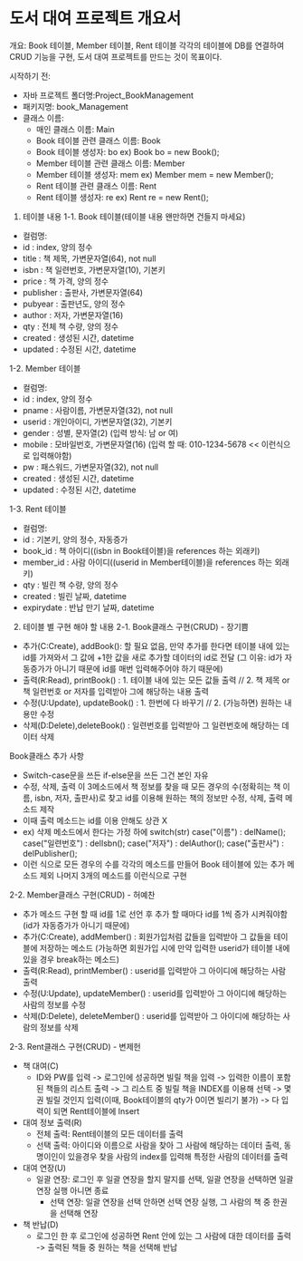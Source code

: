 # 도서 대여 프로젝트 개요서

개요: Book 테이블, Member 테이블, Rent 테이블 각각의 테이블에 DB를 연결하여 CRUD 기능을 구현,
      도서 대여 프로젝트를 만드는 것이 목표이다.

시작하기 전:
  - 자바 프로젝트 폴더명:Project_BookManagement
  - 패키지명: book_Management
  - 클래스 이름: 
    - 매인 클래스 이름: Main
    - Book 테이블 관련 클래스 이름: Book
    - Book 테이블 생성자: bo ex) Book bo = new Book();
    - Member 테이블 관련 클래스 이름: Member
    - Member 테이블 생성자: mem ex) Member mem = new Member();
    - Rent 테이블 관련 클래스 이름: Rent
    - Rent 테이블 생성자: re ex) Rent re = new Rent();

1. 테이블 내용
 1-1. Book 테이블(테이블 내용 왠만하면 건들지 마세요)
  - 컬럼명:
  - id : index, 양의 정수
  - title : 책 제목, 가변문자열(64), not null
  - isbn : 책 일련번호, 가변문자열(10), 기본키
  - price : 책 가격, 양의 정수
  - publisher : 출판사, 가변문자열(64)
  - pubyear : 출판년도, 양의 정수
  - author : 저자, 가변문자열(16)
  - qty : 전체 책 수량, 양의 정수
  - created : 생성된 시간, datetime
  - updated : 수정된 시간, datetime

 1-2. Member 테이블
  - 컬럼명:
  - id : index, 양의 정수
  - pname : 사람이름, 가변문자열(32), not null
  - userid : 개인아이디, 가변문자열(32), 기본키
  - gender : 성별, 문자열(2)
    (입력 방식: 남 or 여)
  - mobile : 모바일번호, 가변문자열(16)
    (입력 할 때: 010-1234-5678 << 이런식으로 입력해야함)
  - pw : 패스워드, 가변문자열(32), not null
  - created : 생성된 시간, datetime
  - updated : 수정된 시간, datetime

 1-3. Rent 테이블
  - 컬럼명:
  - id : 기본키, 양의 정수, 자동증가
  - book_id : 책 아이디((isbn in Book테이블)을 references 하는 외래키)
  - member_id : 사람 아이디((userid in Member테이블)을 references 하는 외래키)
  - qty : 빌린 책 수량, 양의 정수
  - created : 빌린 날짜, datetime
  - expirydate : 반납 만기 날짜, datetime

2. 테이블 별 구현 해야 할 내용
 2-1. Book클래스 구현(CRUD) - 장기쁨
  - 추가(C:Create), addBook(): 할 필요 없음,
                    만약 추가를 한다면 테이블 내에 있는 id를 가져와서 그 값에 +1한 값을 새로 추가할 데이터의 id로 전달
                    (그 이유: id가 자동증가가 아니기 때문에 id를 매번 입력해주어야 하기 때문에)
  - 출력(R:Read), printBook() : 1. 테이블 내에 있는 모든 값들 출력 // 2. 책 제목 or 책 일련번호 or 저자를 입력받아 그에 해당하는 내용 출력 
  - 수정(U:Update), updateBook() : 1. 한번에 다 바꾸기 // 2. (가능하면) 원하는 내용만 수정
  - 삭제(D:Delete),deleteBook() : 일련번호를 입력받아 그 일련번호에 해당하는 데이터 삭제

Book클래스 추가 사항
- Switch-case문을 쓰든 if-else문을 쓰든 그건 본인 자유
- 수정, 삭제, 출력 이 3메소드에서 책 정보를 찾을 때 모든 경우의 수(정확히는 책 이름, isbn, 저자, 출판사)로 찾고 id를 이용해 원하는 책의 정보만 수정, 삭제, 출력 메소드 제작
- 이때 출력 메소드는 id를 이용 안해도 상관 X
- ex) 삭제 메소드에서 한다는 가정 하에
      switch(str)
      case("이름") : delName();
      case("일련번호") : delIsbn();
      case("저자") : delAuthor();
      case("출판사") : delPublisher();
- 이런 식으로 모든 경우의 수를 각각의 메소드를 만들어 Book 테이블에 있는 추가 메소드 제외 나머지 3개의 메소드를 이런식으로 구현

 2-2. Member클래스 구현(CRUD) - 허예찬
  - 추가 메소드 구현 할 때 id를 1로 선언 후 추가 할 때마다 id를 1씩 증가 시켜줘야함(id가 자동증가가 아니기 때문에)
  - 추가(C:Create), addMember() : 회원가입처럼 값들을 입력받아 그 값들을 테이블에 저장하는 메소드
                    (가능하면 회원가입 시에 만약 입력한 userid가 테이블 내에 있을 경우 break하는 메소드) 
  - 출력(R:Read), printMember() : userid를 입력받아 그 아이디에 해당하는 사람 출력
  - 수정(U:Update), updateMember() : userid를 입력받아 그 아이디에 해당하는 사람의 정보를 수정
  - 삭제(D:Delete), deleteMember() : userid를 입력받아 그 아이디에 해당하는 사람의 정보를 삭제

2-3. Rent클래스 구현(CRUD) - 변제헌
 - 책 대여(C)
   - ID와 PW를 입력 -> 로그인에 성공하면 빌릴 책을 입력 -> 입력한 이름이 포함된 책들의 리스트 출력 -> 그 리스트 중 빌릴 책을 INDEX를 이용해 선택 -> 몇권 빌릴 것인지 입력(이때, Book테이블의 qty가 0이면 빌리기 불가) -> 다 입력이 되면 Rent테이블에 Insert
 - 대여 정보 출력(R)
   - 전체 출력: Rent테이블의 모든 데이터를 출력
   - 선택 출력: 아이디와 이름으로 사람을 찾아 그 사람에 해당하는 데이터 출력, 동명이인이 있을경우 찾을 사람의 index를 입력해 특정한 사람의 데이터를 출력
 - 대여 연장(U)
   - 일괄 연장: 로그인 후 일괄 연장을 할지 말지를 선택, 일괄 연장을 선택하면 일괄 연장 실행 아니면 종료
     - 선택 연장: 일괄 연장을 선택 안하면 선택 연장 실행, 그 사람의 책 중 한권을 선택해 연장
 - 책 반납(D)
   - 로그인 한 후 로그인에 성공하면 Rent 안에 있는 그 사람에 대한 데이터를 출력 -> 출력된 책들 중 원하는 책을 선택해 반납
     
